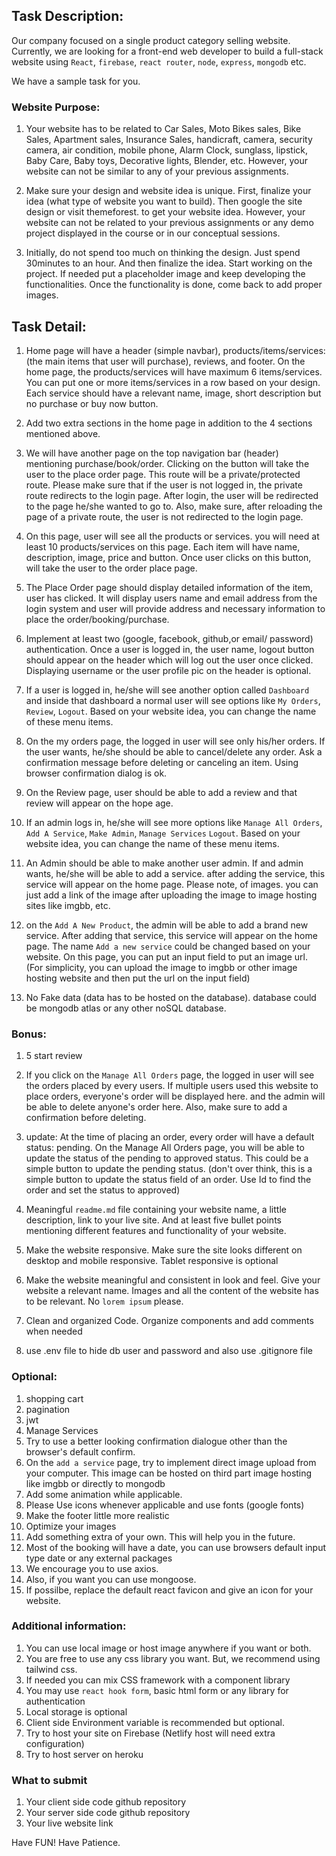 ## Task Description: 
Our company focused on a single product category selling website. Currently, we are looking for a front-end web developer to build a full-stack website using `React`, `firebase`, `react router`, `node`, `express`, `mongodb` etc. 

We have a sample task for you.


### Website Purpose:
1. Your website has to be related to Car Sales, Moto Bikes sales, Bike Sales, Apartment sales, Insurance Sales, handicraft, camera, security camera, air condition, mobile phone, Alarm Clock, sunglass, lipstick, Baby Care, Baby toys, Decorative lights, Blender, etc. However, your website can not be similar to any of your previous assignments. 

2. Make sure your design and website idea is unique. First, finalize your idea (what type of website you want to build). Then google the site design or visit themeforest. to get your website idea. However, your website can not be related to your previous assignments or any demo project displayed in the course or in our conceptual sessions.
3. Initially, do not spend too much on thinking the design. Just spend 30minutes to an hour. And then finalize the idea. Start working on the project. If needed put a placeholder image and keep developing the functionalities. Once the functionality is done, come back to add proper images. 

## Task Detail: 
1. Home page will have a header (simple navbar), products/items/services: (the main items that user will purchase), reviews, and footer. On the home page, the products/services will have maximum 6 items/services. You can put one or more items/services in a row based on your design. Each service should have a relevant name, image, short description but no purchase or buy now button.
2. Add two extra sections in the home page in addition to the 4 sections mentioned above. 


4. We will have another page on the top navigation bar (header) mentioning purchase/book/order. Clicking on the button will take the user to the place order page. This route will be a private/protected route. Please make sure that if the user is not logged in, the private route redirects to the login page. After login, the user will be redirected to the page he/she wanted to go to. Also, make sure, after reloading the page of a private route, the user is not redirected to the login page.
5. On this page, user will see all the products or services. you will need at least 10 products/services on this page. Each item will have name, description, image, price and button. Once user clicks on this button, will take the user to the order place page.
6. The Place Order page should display detailed information of the item, user has clicked. It will display users name and email address from the login system and user will provide address and necessary information to place the order/booking/purchase. 


6. Implement at least two (google, facebook, github,or email/ password) authentication. Once a user is logged in, the user name, logout button should appear on the header which will log out the user once clicked. Displaying username or the user profile pic on the header is optional.
7. If a user is logged in, he/she will see another option called `Dashboard` and inside that dashboard a normal user will see options like `My Orders`, `Review`, `Logout`. Based on your website idea, you can change the name of these menu items. 
8. On the my orders page, the logged in user will see only his/her orders. If the user wants, he/she should be able to cancel/delete any order. Ask a confirmation message before deleting or canceling an item. Using browser confirmation dialog is ok. 
9. On the Review page, user should be able to add a review and that review will appear on the hope age.

7. If an admin logs in, he/she will see more options like `Manage All Orders`, `Add A Service`, `Make Admin`, `Manage Services` `Logout`. Based on your website idea, you can change the name of these menu items. 
8. An Admin should be able to make another user admin. If and admin wants, he/she will be able to add a service. after adding the service, this service will appear on the home page. Please note, of images. you can just add a link of the image after uploading the image to image hosting sites like imgbb, etc.

3. on the `Add A New Product`, the admin will be able to add a brand new service. After adding that service, this service will appear on the home page. The name `Add a new service` could be changed based on your website. On this page, you can put an input field to put an image url. (For simplicity, you can upload the image to imgbb or other image hosting website and then put the url on the input field)

10. No Fake data (data has to be hosted on the database). database could be mongodb atlas or any other noSQL database.

### Bonus: 
1. 5 start review
2. If you click on the `Manage All Orders` page, the logged in user will see the orders placed by every users. If multiple users used this website to place orders, everyone's order will be displayed here. and the admin will be able to delete anyone's order here. Also, make sure to add a confirmation before deleting.

4. update: At the time of placing an order, every order will have a default status: pending. On the Manage All Orders page, you will be able to update the status of the pending to approved status. This could be a simple button to update the pending status. (don't over think, this is a simple button to update the status field of an order. Use Id to find the order and set the status to approved)
5. Meaningful `readme.md` file containing your website name, a little description, link to your live site. And at least five bullet points mentioning different features and functionality of your website.
6. Make the website responsive. Make sure the site looks different on desktop and mobile responsive. Tablet responsive is optional
7. Make the website meaningful and consistent in look and feel. Give your website a relevant name. Images and all the content of the website has to be relevant. No `lorem ipsum` please. 
8. Clean and organized Code. Organize components and add comments when needed

8. use .env file to hide db user and password and also use .gitignore file


### Optional:
1. shopping cart
2. pagination
3. jwt
4. Manage Services
5. Try to use a better looking confirmation dialogue other than the browser's default confirm.
6. On the `add a service` page, try to implement direct image upload from your computer. This image can be hosted on third part image hosting like imgbb or directly to mongodb
7. Add some animation while applicable.
8. Please Use icons whenever applicable and use fonts (google fonts)
9. Make the footer little more realistic
10. Optimize your images
11. Add something extra of your own. This will help you in the future.
12. Most of the booking will have a date, you can use browsers default input type date or any external packages
13. We encourage you to use axios.
14. Also, if you want you can use mongoose.
15. If possilbe, replace the default react favicon and give an icon for your website. 


### Additional information:
1. You can use local image or host image anywhere if you want or both.
3. You are free to use any css library you want. But, we recommend using tailwind css. 
4. If needed you can mix CSS framework with a component library
5. You may use `react hook form`, basic html form or any library for authentication
6. Local storage is optional
7. Client side Environment variable is recommended but optional.
8. Try to host your site on Firebase (Netlify host will need extra configuration)
9. Try to host server on heroku

### What to submit 
1. Your client side code github repository
2. Your server side code github repository
3. Your live website link



Have FUN! Have Patience. 
